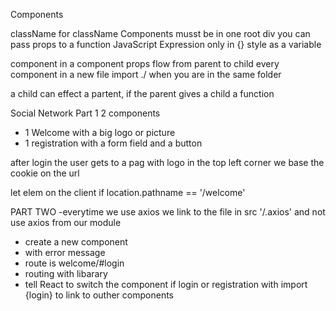 Components

className for className
Components musst be in one root div
you can pass props to a function
JavaScript Expression only in {}
style as a variable

component in a component
props flow from parent to child
every component in a new file
import ./ when you are in the same folder

a child can effect a partent, if 
the parent gives a child a function

Social Network Part 1
2 components
- 1 Welcome with a big logo or picture
- 1 registration with a form field and a button

after login the user gets to a pag with logo in the top left corner
 we base the cookie on the url

 let elem
 on the client if location.pathname == '/welcome'

 PART TWO
 -everytime we use axios   we link to the file in src '/.axios' and not use axios from our module
 - create a new component
 - with error message
 - route is welcome/#login
 - routing with libarary
 - tell React to switch the component if login or registration with import {login} to link to outher components